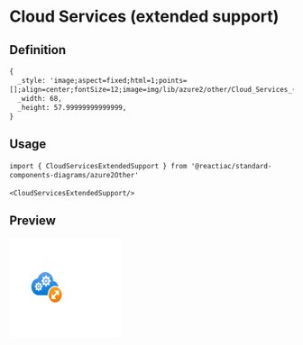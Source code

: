 # Cloud Services (extended support)

## Definition

```
{
  _style: 'image;aspect=fixed;html=1;points=[];align=center;fontSize=12;image=img/lib/azure2/other/Cloud_Services_(extended_support).svg;strokeColor=none;',
  _width: 68,
  _height: 57.99999999999999,
}
```

## Usage

```
import { CloudServicesExtendedSupport } from '@reactiac/standard-components-diagrams/azure2Other'

<CloudServicesExtendedSupport/>
```

## Preview

<img src="./cloud-services-extended-support.png" width="200"/>
